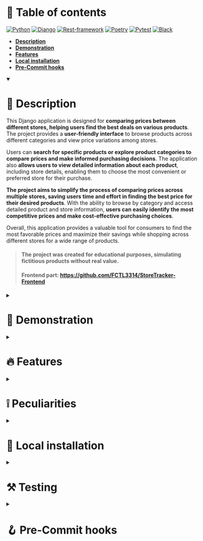 # 📖 Table of contents

[![Python](https://img.shields.io/badge/Python-3.11.2-3777A7?style=flat-square)](https://www.python.org/)
[![Django](https://img.shields.io/badge/Django-4.2.1-103E2E?style=flat-square)](https://www.djangoproject.com/)
[![Rest-framework](https://img.shields.io/badge/Rest--framework-3.14.0-7F2D2D?style=flat-square)](https://www.django-rest-framework.org/)
[![Poetry](https://img.shields.io/badge/Poetry-1.5.1-0992E1?style=flat-square)](https://python-poetry.org/)
[![Pytest](https://img.shields.io/badge/Pytest-Passed-2dad3f?style=flat-square)](https://docs.pytest.org/en/7.4.x/)
[![Black](https://img.shields.io/badge/Style-Black-black?style=flat-square)](https://black.readthedocs.io/en/stable/)

<ul>
  <li>
    <b>
      <a href="#-description">Description</a>
    </b>
  </li>
  <li>
    <b>
      <a href="#-demonstration">Demonstration</a>
    </b>
  </li>
  <li>
    <b>
      <a href="#-features">Features</a>
    </b>
  </li>
  <li>
    <b>
      <a href="#-local-installation">Local installation</a>
    </b>
  </li>
  <li>
    <b>
      <a href="#-pre-commit-hooks">Pre-Commit hooks</a>
    </b>
  </li>
</ul>

<details open><summary><h1>📃 Description</h1></summary>

This Django application is designed for **comparing prices between different stores, helping users find the best
deals on various products**. The project provides a **user-friendly interface** to browse products across different
categories and view price variations among stores.

Users can **search for specific products or explore product categories to compare prices and make informed purchasing
decisions**. The application also **allows users to view detailed information about each product**, including store
details, enabling them to choose the most convenient or preferred store for their purchase.

**The project aims to simplify the process of comparing prices across multiple stores, saving users time and effort in
finding the best price for their desired products**. With the ability to browse by category and access detailed product
and store information, **users can easily identify the most competitive prices and make cost-effective purchasing
choices**.

Overall, this application provides a valuable tool for consumers to find the most favorable prices and maximize their
savings while shopping across different stores for a wide range of products.

> #### The project was created for educational purposes, simulating fictitious products without real value.
> #### Frontend part: https://github.com/FCTL3314/StoreTracker-Frontend

</details>

<details><summary><h1>🌄 Demonstration</h1></summary>

### Product categories

![firefox_pX9TIczsd0](https://github.com/FCTL3314/StoreTracker/assets/97694131/0a317d57-0ede-492e-96f6-ec11aa65ab57)

### Products

![firefox_bqUjAA9ide](https://github.com/FCTL3314/StoreTracker/assets/97694131/fd7127c4-67b4-4e47-9255-484a135c6564)
![firefox_2dl7DEif7Y](https://github.com/FCTL3314/StoreTracker/assets/97694131/b65f226a-31af-4d84-8cf9-cc7682174a99)
![firefox_WxEaOrMs8h](https://github.com/FCTL3314/StoreTracker/assets/97694131/6f451ff2-662e-4295-a82e-ab3cdaad8be5)

<hr/>

![firefox_layhXd2u7v](https://github.com/FCTL3314/StoreTracker/assets/97694131/5d1de7aa-ec12-445a-a29d-1d27108d793d)
![firefox_Bgqw3rnQv3](https://github.com/FCTL3314/StoreTracker/assets/97694131/cd68ed5b-86fd-484e-b8ad-aadef8fd6136)

### Store detail

![firefox_SGbt1I9nCi](https://github.com/FCTL3314/StoreTracker/assets/97694131/f31c0e2f-2ebb-422a-943a-55072dab0530)
![firefox_Qw2Pyi34hz](https://github.com/FCTL3314/StoreTracker/assets/97694131/7ee295c8-fcf6-489f-ad57-68a55a298030)

### Profile

![firefox_4HtesbsbBG](https://github.com/FCTL3314/StoreTracker/assets/97694131/7e404765-9adf-4505-b8d2-302eb7952e53)
![firefox_IRjbXLaWtk](https://github.com/FCTL3314/StoreTracker/assets/97694131/99094345-4b41-4acc-b5c4-247e17031c0b)

</details>

<details><summary><h1>🔥 Features</h1></summary>

* **REST API**
* **Domain Driven Development**
* **CI/CD**
* **JWT Authentication**
* **Postponed Tasks / Celery**
* **Authentication / Authorization**
* **Profile editing**
* **Email sending**
* **Documentation**
* **Tests (PyTest)**

</details>

<details><summary><h1>❕ Peculiarities</h1></summary>

### Abbreviations:
* **EV - EmailVerification**

</details>

<details><summary><h1>💽 Local installation</h1></summary>

1. #### Clone or download the repository.
2. #### Activate the Poetry virtual environment: `poetry shell`
3. #### Install dependencies: `poetry install`
4. #### Create an .env file or rename .env.dist in .env and populate it only with development variables:
    ![Env-Variables-Example](https://github.com/FCTL3314/StoreTracker-Backend/assets/97694131/c31d86db-7bec-4693-8e97-d649c6e7184f)
5. #### Run docker services for development: `docker-compose -f docker/local/docker-compose.yml up`
6. #### Run the development server: `python manage.py runserver`

</details>

<details><summary><h1>⚒️ Testing</h1></summary>

1. #### Complete all the steps in the 💽 Local installation section
2. #### Run tests: `pytest .`

</details>

<details><summary><h1>🪝 Pre-Commit hooks</h1></summary>

1. #### Install: `pre-commit install`
2. #### Check: `pre-commit run --all-files`

</details>
